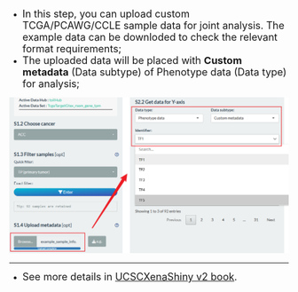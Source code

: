 - <font size="4"> In this step, you can upload custom TCGA/PCAWG/CCLE sample data for joint analysis. The example data can be downloded to check the relevant format requirements;</font> 
- <font size="4"> The uploaded data will be placed with **Custom metadata** (Data subtype) of Phenotype data (Data type) for analysis;</font>


<p align="center">
<img src="https://raw.githubusercontent.com/lishensuo/images2/main/img01/image-20240114150437151.png" alt="image-20240114150437151"  width="700"/>
</p>

---

- <font size="4"> See more details in [UCSCXenaShiny v2 book](https://lishensuo.github.io/UCSCXenaShiny_Book/). </font> 